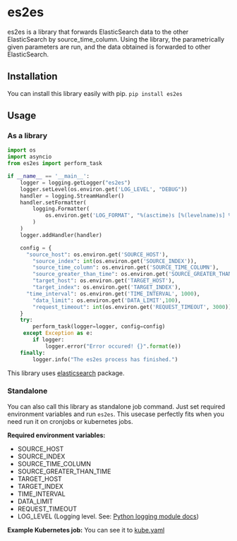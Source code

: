 # es2es

es2es is a library that forwards ElasticSearch data to the other ElasticSearch by source_time_column. Using the library, the parametrically given parameters are run, and the data obtained is forwarded to other ElasticSearch.

## Installation

You can install this library easily with pip.
`pip install es2es` 

## Usage
### As a library
```py
import os
import asyncio
from es2es import perform_task

if __name__ == '__main__':
    logger = logging.getLogger("es2es")
    logger.setLevel(os.environ.get('LOG_LEVEL', "DEBUG"))
    handler = logging.StreamHandler()
    handler.setFormatter(
        logging.Formatter(
            os.environ.get('LOG_FORMAT', "%(asctime)s [%(levelname)s] %(name)s: %(message)s")
        )
    )
    logger.addHandler(handler)

    config = {
      "source_host": os.environ.get('SOURCE_HOST'),
	    "source_index": int(os.environ.get('SOURCE_INDEX')), 
	    "source_time_column": os.environ.get('SOURCE_TIME_COLUMN'),
	    "source_greater_than_time": os.environ.get('SOURCE_GREATER_THAN_TIME'),
	    "target_host": os.environ.get('TARGET_HOST'),
	    "target_index": os.environ.get('TARGET_INDEX'),
      "time_interval": os.environ.get('TIME_INTERVAL', 1000),
	    "data_limit": os.environ.get('DATA_LIMIT',100),
	    "request_timeout": int(os.environ.get('REQUEST_TIMEOUT', 3000))
    }
    try:
        perform_task(logger=logger, config=config)
     except Exception as e:
        if logger:
            logger.error("Error occured! {}".format(e))
    finally:
        logger.info("The es2es process has finished.")
```

This library uses [elasticsearch](https://elasticsearch-py.readthedocs.io/en/latest/) package.

### Standalone
You can also call this library as standalone job command.  Just set required environment variables and run `es2es`. This usecase perfectly fits when you need run it on cronjobs or kubernetes jobs. 

**Required environment variables:**
- SOURCE_HOST
- SOURCE_INDEX
- SOURCE_TIME_COLUMN
- SOURCE_GREATER_THAN_TIME
- TARGET_HOST
- TARGET_INDEX
- TIME_INTERVAL
- DATA_LIMIT
- REQUEST_TIMEOUT
- LOG_LEVEL (Logging level. See: [Python logging module docs](https://docs.python.org/3/library/logging.html#logging-levels))

**Example Kubernetes job:** 
 You can see it to [kube.yaml](kube.yaml)